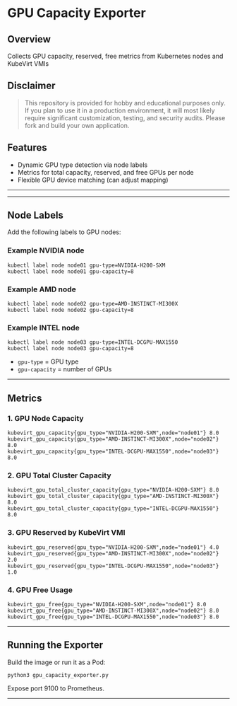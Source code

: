 # GPU Capacity Exporter

## Overview
Collects GPU capacity, reserved, free metrics from Kubernetes nodes and KubeVirt VMIs

## Disclaimer
> This repository is provided for hobby and educational purposes only. If you plan to use it in a production environment, it will most likely require significant customization, testing, and security audits. Please fork and build your own application.

## Features
- Dynamic GPU type detection via node labels
- Metrics for total capacity, reserved, and free GPUs per node
- Flexible GPU device matching (can adjust mapping)

---

---

## Node Labels
Add the following labels to GPU nodes:

### Example NVIDIA node
```
kubectl label node node01 gpu-type=NVIDIA-H200-SXM
kubectl label node node01 gpu-capacity=8
```

### Example AMD node
```
kubectl label node node02 gpu-type=AMD-INSTINCT-MI300X
kubectl label node node02 gpu-capacity=8
```

### Example INTEL node
```
kubectl label node node03 gpu-type=INTEL-DCGPU-MAX1550
kubectl label node node03 gpu-capacity=8
```

- `gpu-type` = GPU type
- `gpu-capacity` = number of GPUs

---

## Metrics
### 1. GPU Node Capacity
```
kubevirt_gpu_capacity{gpu_type="NVIDIA-H200-SXM",node="node01"} 8.0
kubevirt_gpu_capacity{gpu_type="AMD-INSTINCT-MI300X",node="node02"} 8.0
kubevirt_gpu_capacity{gpu_type="INTEL-DCGPU-MAX1550",node="node03"} 8.0
```

### 2. GPU Total Cluster Capacity
```
kubevirt_gpu_total_cluster_capacity{gpu_type="NVIDIA-H200-SXM"} 8.0
kubevirt_gpu_total_cluster_capacity{gpu_type="AMD-INSTINCT-MI300X"} 8.0
kubevirt_gpu_total_cluster_capacity{gpu_type="INTEL-DCGPU-MAX1550"} 8.0
```

### 3. GPU Reserved by KubeVirt VMI
```
kubevirt_gpu_reserved{gpu_type="NVIDIA-H200-SXM",node="node01"} 4.0
kubevirt_gpu_reserved{gpu_type="AMD-INSTINCT-MI300X",node="node02"} 2.0
kubevirt_gpu_reserved{gpu_type="INTEL-DCGPU-MAX1550",node="node03"} 1.0
```

### 4. GPU Free Usage
```
kubevirt_gpu_free{gpu_type="NVIDIA-H200-SXM",node="node01"} 8.0
kubevirt_gpu_free{gpu_type="AMD-INSTINCT-MI300X",node="node02"} 8.0
kubevirt_gpu_free{gpu_type="INTEL-DCGPU-MAX1550",node="node03"} 8.0
```

---

## Running the Exporter
Build the image or run it as a Pod:

```
python3 gpu_capacity_exporter.py
```

Expose port 9100 to Prometheus.

---